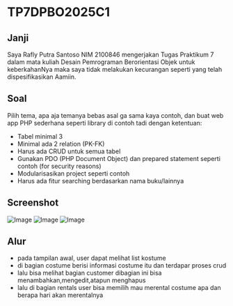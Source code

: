 # TP7DPBO2025C1

## Janji

Saya Rafly Putra Santoso NIM 2100846 mengerjakan Tugas Praktikum 7 dalam mata kuliah Desain Pemrograman Berorientasi Objek untuk keberkahanNya maka saya tidak melakukan kecurangan seperti yang telah dispesifikasikan Aamiin.

## Soal
Pilih tema, apa aja temanya bebas asal ga sama kaya contoh, dan buat web app PHP sederhana seperti library di contoh tadi dengan ketentuan:

- Tabel minimal 3
- Minimal ada 2 relation (PK-FK)
- Harus ada CRUD untuk semua tabel
- Gunakan PDO (PHP Document Object) dan prepared statement seperti contoh (for security reasons)
- Modularisasikan project seperti contoh
- Harus ada fitur searching berdasarkan nama buku/lainnya

## Screenshot
![Image](https://github.com/user-attachments/assets/1afdcbb1-913d-4a52-ac08-d0771753efc9)
![Image](https://github.com/user-attachments/assets/4eb7ca64-6234-4800-bad2-4a88e9a8da56)
![Image](https://github.com/user-attachments/assets/a8418758-f9e1-48f9-9be2-bbb78e323558)

## Alur 
- pada tampilan awal, user dapat melihat list kostume
- di bagian costume berisi informasi costume itu dan terdapar proses crud
- lalu bisa melihat bagian customer dibagian ini bisa menambahkan,mengedit,atapun menghapus
- lalu di bagian rentals user bisa memilih mau merental costume apa dan berapa hari akan merentalnya

